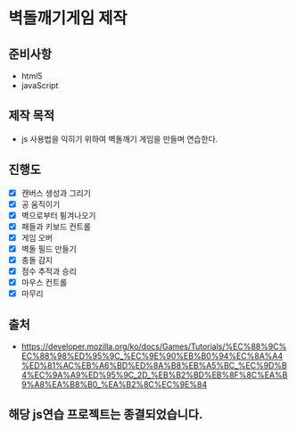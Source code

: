 # 벽돌깨기게임 제작

## 준비사항
- html5
- javaScript

## 제작 목적
- js 사용법을 익히기 위하여 벽돌깨기 게임을 만들며 연습한다.

## 진행도
- [X] 캔버스 생성과 그리기
- [X] 공 움직이기
- [X] 벽으로부터 튕겨나오기
- [X] 패들과 키보드 컨트롤
- [X] 게임 오버
- [X] 벽돌 필드 만들기
- [X] 충돌 감지
- [X] 점수 추적과 승리
- [X] 마우스 컨트롤
- [X] 마무리

## 출처
- https://developer.mozilla.org/ko/docs/Games/Tutorials/%EC%88%9C%EC%88%98%ED%95%9C_%EC%9E%90%EB%B0%94%EC%8A%A4%ED%81%AC%EB%A6%BD%ED%8A%B8%EB%A5%BC_%EC%9D%B4%EC%9A%A9%ED%95%9C_2D_%EB%B2%BD%EB%8F%8C%EA%B9%A8%EA%B8%B0_%EA%B2%8C%EC%9E%84

## 해당 js연습 프로젝트는 종결되었습니다.
